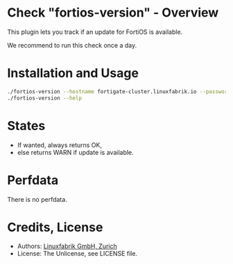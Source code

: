 # Check "fortios-version" - Overview

This plugin lets you track if an update for FortiOS is available.

We recommend to run this check once a day.


# Installation and Usage

```bash
./fortios-version --hostname fortigate-cluster.linuxfabrik.io --password sSEaTjuNbPYW5yepUD2JtDhyykY59D
./fortios-version --help
```


# States

* If wanted, always returns OK,
* else returns WARN if update is available.


# Perfdata

There is no perfdata.


# Credits, License

* Authors: [Linuxfabrik GmbH, Zurich](https://www.linuxfabrik.ch)
* License: The Unlicense, see LICENSE file.
